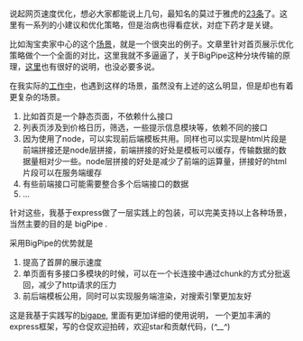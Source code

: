 ##

说起网页速度优化，想必大家都能说上几句，最知名的莫过于雅虎的[23条](http://yslow.org/)了。这里有一系列的小建议和优化策略，但是治病也得看症状，对症下药才是关键。

比如淘宝卖家中心的这个[场景]()，就是一个很突出的例子。文章里针对首页展示优化策略做个一个全面的对比，这里我就不多逼逼了，关于BigPipe这种分块传输的原理，[这里](http://www.infoq.com/cn/news/2010/08/bigpipe-facebook-optimize)也有很好的说明，也没必要多说。

在我实际的[工作中](https://m.jiulvxing.com)，也遇到这样的场景，虽然没有上述的这么明显，但是却也有着更复杂的场景。
1. 比如首页是一个静态页面，不依赖什么接口
2. 列表页涉及到价格日历，筛选，一些提示信息模块等，依赖不同的接口
3. 因为使用了node，可以实现前后端模板共用。同样也可以实现是html片段是前端拼接还是node层拼接，前端拼接的好处是模板可以缓存，传输数据的数据量相对少一些。node层拼接的好处是减少了前端的运算量，拼接好的html片段可以在服务端缓存
4. 有些前端接口可能需要整合多个后端接口的数据
5. ...

针对这些，我基于express做了一层实践上的包装，可以完美支持以上各种场景，当然主要的目的是 bigPipe .

采用BigPipe的优势就是
1. 提高了首屏的展示速度
2. 单页面有多接口多模块的时候，可以在一个长连接中通过chunk的方式分批返回，减少了http请求的压力
3. 前后端模板公用，同时可以实现服务端渲染，对搜索引擎更加友好

这是我基于实践写的[bigape](https://github.com/norfish/bigape), 里面有更加详细的使用说明， 一个更加丰满的express框架，写的仓促欢迎拍砖，欢迎star和贡献代码，(*^__^*)